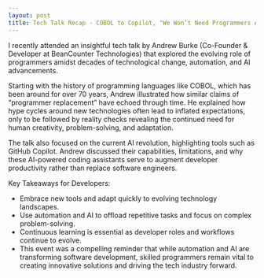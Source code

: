 ```yaml
---
layout: post
title: Tech Talk Recap - COBOL to Copilot, "We Won’t Need Programmers Anymore..?" with Andrew Burke
---
```


I recently attended an insightful tech talk by Andrew Burke (Co-Founder & Developer at BeanCounter Technologies) that explored the evolving role of programmers amidst decades of technological change, automation, and AI advancements.

Starting with the history of programming languages like COBOL, which has been around for over 70 years, Andrew illustrated how similar claims of “programmer replacement” have echoed through time. He explained how hype cycles around new technologies often lead to inflated expectations, only to be followed by reality checks revealing the continued need for human creativity, problem-solving, and adaptation.

The talk also focused on the current AI revolution, highlighting tools such as GitHub Copilot. Andrew discussed their capabilities, limitations, and why these AI-powered coding assistants serve to augment developer productivity rather than replace software engineers.

Key Takeaways for Developers:

- Embrace new tools and adapt quickly to evolving technology landscapes.
- Use automation and AI to offload repetitive tasks and focus on complex problem-solving.
- Continuous learning is essential as developer roles and workflows continue to evolve.
- This event was a compelling reminder that while automation and AI are transforming software development, skilled programmers remain vital to creating innovative solutions and driving the tech industry forward.